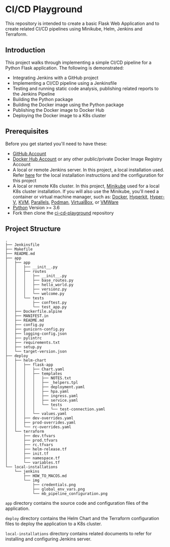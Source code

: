 # CI/CD Playground

This repository is intended to create a basic Flask Web Application and to create related CI/CD pipelines using Minikube, Helm, Jenkins and Terraform.

## Introduction

This project walks through implementing a simple CI/CD pipeline for a Python Flask application. The following is demonstrated:

- Integrating Jenkins with a GitHub project
- Implementing a CI/CD pipeline using a Jenkinsfile
- Testing and running static code analysis, publishing related reports to the Jenkins Pipeline
- Building the Python package
- Building the Docker image using the Python package
- Publishing the Docker image to Docker Hub
- Deploying the Docker image to a K8s cluster


## Prerequisites
Before you get started you'll need to have these:

- [GitHub Account](https://github.com/)
- [Docker Hub Account](https://hub.docker.com/) or any other public/private Docker Image Registry Account
- A local or remote Jenkins server. In this project, a local installation used. Refer [here](https://github.com/erolkeskiner/ci-cd-playground/blob/main/local-installations/jenkins/HOW_TO_MACOS.md) for the local installation instructions and the configuration for this project
- A local or remote K8s cluster. In this project, [Minikube](https://minikube.sigs.k8s.io/docs/start/) used for a local K8s cluster installation. If you will also use the Minikube, you'll need a container or virtual machine manager, such as: [Docker](https://minikube.sigs.k8s.io/docs/drivers/docker/), [Hyperkit](https://minikube.sigs.k8s.io/docs/drivers/hyperkit/), [Hyper-V](https://minikube.sigs.k8s.io/docs/drivers/hyperv/), [KVM](https://minikube.sigs.k8s.io/docs/drivers/kvm2/), [Parallels](https://minikube.sigs.k8s.io/docs/drivers/parallels/), [Podman](https://minikube.sigs.k8s.io/docs/drivers/podman/), [VirtualBox](https://minikube.sigs.k8s.io/docs/drivers/virtualbox/), or [VMWare](https://minikube.sigs.k8s.io/docs/drivers/vmware/)
- [Python](https://www.python.org/downloads/) Version >= 3.6
- Fork then clone the [ci-cd-playground](git@github.com:erolkeskiner/ci-cd-playground.git) repository

## Project Structure

```
.
├── Jenkinsfile
├── Makefile
├── README.md
├── app
│   ├── app
│   │   ├── __init__.py
│   │   ├── routes
│   │   │   ├── __init__.py
│   │   │   ├── base_routes.py
│   │   │   ├── hello_world.py
│   │   │   ├── versionz.py
│   │   │   └── welcome.py
│   │   └── tests
│   │       ├── conftest.py
│   │       └── test_app.py
│   ├── Dockerfile.alpine
│   ├── MANIFEST.in
│   ├── README.md
│   ├── config.py
│   ├── gunicorn-config.py
│   ├── logging-config.json
│   ├── pylintrc
│   ├── requirements.txt
│   ├── setup.py
│   └── target-version.json
├── deploy
│   ├── helm-chart
│   │   ├── flask-app
│   │   │   ├── Chart.yaml
│   │   │   ├── templates
│   │   │   │   ├── NOTES.txt
│   │   │   │   ├── _helpers.tpl
│   │   │   │   ├── deployment.yaml
│   │   │   │   ├── hpa.yaml
│   │   │   │   ├── ingress.yaml
│   │   │   │   ├── service.yaml
│   │   │   │   └── tests
│   │   │   │       └── test-connection.yaml
│   │   │   └── values.yaml
│   │   ├── dev-overrides.yaml
│   │   ├── prod-overrides.yaml
│   │   └── rc-overrides.yaml
│   └── terraform
│       ├── dev.tfvars
│       ├── prod.tfvars
│       ├── rc.tfvars
│       ├── helm-release.tf
│       ├── init.tf
│       ├── namespace.tf
│       └── variables.tf
└── local-installations
    └── jenkins
        ├── HOW_TO_MACOS.md
        └── img
            ├── credentials.png
            ├── global_env_vars.png
            └── mb_pipeline_configuration.png
```

`app` directory contains the source code and configuration files of the application.

`deploy` directory contains the Helm Chart and the Terraform configuration files to deploy the application to a K8s cluster.

`local-installations` directory contains related documents to refer for installing and configuring Jenkins server.